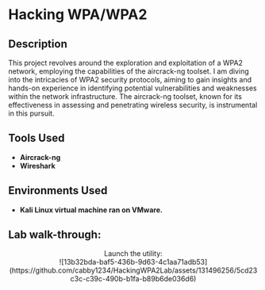<h1>Hacking WPA/WPA2</h1>

<h2>Description</h2>
This project revolves around the exploration and exploitation of a WPA2 network, employing the capabilities of the aircrack-ng toolset. I am diving into the intricacies of WPA2 security protocols, aiming to gain insights and hands-on experience in identifying potential vulnerabilities and weaknesses within the network infrastructure. The aircrack-ng toolset, known for its effectiveness in assessing and penetrating wireless security, is instrumental in this pursuit.
<br />

<h2>Tools Used</h2>

- <b>Aircrack-ng</b> 
- <b>Wireshark</b>

<h2>Environments Used </h2>

- <b>Kali Linux virtual machine ran on VMware.</b>

<h2>Lab walk-through:</h2>

<p align="center">
Launch the utility: <br/>
![13b32bda-baf5-436b-9d63-4c1aa71adb53](https://github.com/cabby1234/HackingWPA2Lab/assets/131496256/5cd23c3c-c39c-490b-b1fa-b89b6de036d6)

<!--
 ```diff
- text in red
+ text in green
! text in orange
# text in gray
@@ text in purple (and bold)@@
```
--!>
